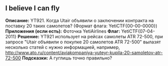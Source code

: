 ## I believe I can fly
**Описание:** YT921. Когда Utair объявили о заключении контракта на поставку 20 таких самолетов? (Формат флага: YetiCTF{00-00-0000})
**Приложения (если есть):** Фоточка YetiAirlines 
**Флаг:** YetiCTF{07-04-2011}
**Решение:** YT921 использует на рейсах самолеты ATR 72-500, при запросе "Utair объявили о покупке 20 самолетов ATR 72-500" вылазят несколько статей с нужно информацией, например, http://www.ato.ru/content/aviakompaniya-yuteyr-kupila-20-samoletov-atr-72-500
**Подсказки:**
А гуглишь точно правильно?
